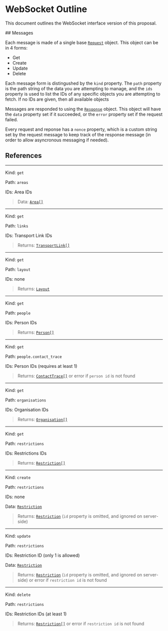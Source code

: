 # WebSocket Outline

This document outlines the WebSocket interface version of this proposal.

## Messages

Each message is made of a single base [`Request`](websocket.ts#L41) object. This object can be in 4 forms:

- Get
- Create
- Update
- Delete

Each message form is distingushed by the `kind` property. The `path` property is the path string of the data you are attempting to manage, and the `ids` property is used to list the IDs of any specific objects you are attempting to fetch. If no IDs are given, then all available objects

Messages are responded to using the [`Response`](websocket.ts#L58) object. This object will have the `data` property set if it succeeded, or the `error` property set if the request failed.

Every request and reponse has a `nonce` property, which is a custom string set by the request message to keep track of the response message (in order to allow asyncronous messaging if needed).

## References

---

Kind: `get`

Path: `areas`

IDs: Area IDs

> Data: [`Area[]`](models.ts#L78)

---

Kind: `get`

Path: `links`

IDs: Transport Link IDs

> Returns: [`TransportLink[]`](models.ts#L91)

---

Kind: `get`

Path: `layout`

IDs: none

> Returns: [`Layout`](models.ts#L113)

---

Kind: `get`

Path: `people`

IDs: Person IDs

> Returns: [`Person[]`](models.ts#L128)

---

Kind: `get`

Path: `people.contact_trace`

IDs: Person IDs (requires at least 1)

> Returns: [`ContactTrace[]`](models.ts#L138) or error if `person id` is not found

---

Kind: `get`

Path: `organisations`

IDs: Organisation IDs

> Returns: [`Organisation[]`](models.ts#L150)

---

Kind: `get`

Path: `restrictions`

IDs: Restrictions IDs

> Returns: [`Restriction[]`](models.ts#L164)

---

Kind: `create`

Path: `restrictions`

IDs: none

Data: [`Restriction`](models.ts#L164)

> Returns: [`Restriction`](models.ts#L164) (`id` property is omitted, and ignored on server-side)

---

Kind: `update`

Path: `restrictions`

IDs: Restriction ID (only 1 is allowed)

Data: [`Restriction`](models.ts#L164)

> Returns: [`Restriction`](models.ts#L164) (`id` property is omitted, and ignored on server-side) or error if `restriction id` is not found

---

Kind: `delete`

Path: `restrictions`

IDs: Restriction IDs (at least 1)

> Returns: [`Restriction[]`](models.ts#L164) or error if `restriction id` is not found

